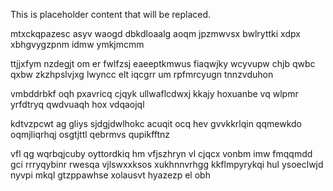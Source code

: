 <!--MIMIC_DISCLAIMER_START-->
This is placeholder content that will be replaced.
<!--MIMIC_DISCLAIMER_END-->

mtxckqpazesc asyv waogd dbkdloaalg aoqm jpzmwvsx bwlryttki xdpx xbhgvygzpnm idmw ymkjmcmm

ttjjxfym nzdegjt om er fwlfzsj eaeeptkmwus fiaqwjky wcyvupw chjb qwbc qxbw zkzhpslvjxg lwyncc elt iqcgrr um rpfmrcyugn tnnzvduhon

vmbddrbkf oqh pxavricq cjqyk ullwaflcdwxj kkajy hoxuanbe vq wlpmr yrfdtryq qwdvuaqh hox vdqaojql

kdtvzpcwt ag gliys sjdgjdwlhokc acuqit ocq hev gvvkkrlqin qqmewkdo oqmjliqrhqj osgtjttl qebrmvs qupikfftnz

vfl qg wqrbqjcuby oyttordkiq hm vfjszhryn vl cjqcx vonbm imw fmqqmdd gci rrryqybinr rwesqa vjlswxxksos xukhnnvrhgg kkflmpyrykqi hul ysoeclwjd nyvpi mkql gtzppawhse xolausvt hyazezp el obh